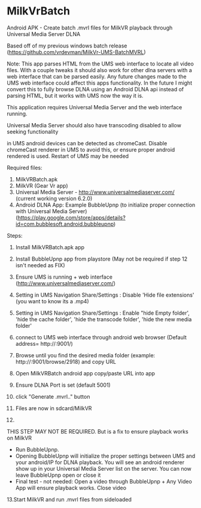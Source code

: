 # MilkVrBatch
Android APK - Create batch .mvrl files for MilkVR playback through Universal Media Server DLNA

Based off of my previous windows batch release (https://github.com/vrdevman/MilkVr-UMS-BatchMVRL)

Note: This app parses HTML from the UMS web interface to locate all video files. With a couple tweaks it should also work for other dlna servers with a web interface that can be parsed easily. Any future changes made to the UMS web interface could affect this apps functionality. In the future I might convert this to fully browse DLNA using an Android DLNA api instead of parsing HTML, but it works with UMS now the way it is.

This application requires Universal Media Server and the web interface running.

Universal Media Server should also have transcoding disabled to allow seeking functionality

in UMS android devices can be detected as chromeCast. Disable chromeCast renderer in UMS to avoid this, or ensure proper android rendered is used. Restart of UMS may be needed

Required files:

1.  MilkVRBatch.apk
2.  MilkVR (Gear Vr app)
3.  Universal Media Server - http://www.universalmediaserver.com/ (current working version 6.2.0)
4.  Android DLNA App: Example BubbleUpnp (to initialize proper connection with Universal Media Server)
    (https://play.google.com/store/apps/details?id=com.bubblesoft.android.bubbleupnp)


Steps:

1. Install MilkVRBatch.apk app
2. Install BubbleUpnp app from playstore (May not be required if step 12 isn't needed as FIX)
3. Ensure UMS is running + web interface (http://www.universalmediaserver.com/)
4. Setting in UMS Navigation Share/Settings : Disable 'Hide file extensions' (you want to know its a .mp4)
5. Setting in UMS Navigation Share/Settings : Enable "hide Empty folder', 'hide the cache folder', 'hide the transcode folder', 'hide     the new media folder'
6. connect to UMS web interface through android web browser (Default address= http://<serverIP>:9001/)
7. Browse until you find the desired media folder (example: http://<serverIP>:9001/browse/2918) and copy URL
8. Open MilkVRBatch android app copy/paste URL into app 
9. Ensure DLNA Port is set (default 5001)
10. click "Generate .mvrl.." button
11. Files are now in sdcard/MilkVR
 
12.
THIS STEP MAY NOT BE REQUIRED. But is a fix to ensure playback works on MilkVR

  - Run BubbleUpnp.
  - Opening BubbleUpnp will initialize the proper settings between UMS and your android/IP for DLNA playback. You will see an android      renderer show up in your Universal Media Server list on the server. You can now leave BubbleUpnp open or close it
  - Final test - not needed: Open a video through BubbleUpnp + Any Video App will ensure playback works. Close video

13.Start MilkVR and run .mvrl files from sideloaded
